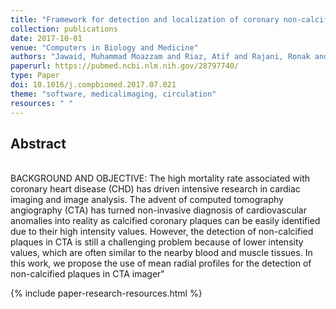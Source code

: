 ```yaml
---
title: "Framework for detection and localization of coronary non-calcified plaques in cardiac CTA using mean radial profiles"
collection: publications
date: 2017-10-01
venue: "Computers in Biology and Medicine"
authors: "Jawaid, Muhammad Moazzam and Riaz, Atif and Rajani, Ronak and Reyes-Aldasoro, Constantino Carlos and Slabaugh, Greg"
paperurl: https://pubmed.ncbi.nlm.nih.gov/28797740/
type: Paper
doi: 10.1016/j.compbiomed.2017.07.021
theme: "software, medicalimaging, circulation"
resources: " "
---
```

<h2> Abstract </h2>   <br>  BACKGROUND AND OBJECTIVE: The high mortality rate associated with coronary heart disease (CHD) has driven intensive research in cardiac imaging and image analysis. The advent of computed tomography angiography (CTA) has turned non-invasive diagnosis of cardiovascular anomalies into reality as calcified coronary plaques can be easily identified due to their high intensity values. However, the detection of non-calcified plaques in CTA is still a challenging problem because of lower intensity values, which are often similar to the nearby blood and muscle tissues. In this work, we propose the use of mean radial profiles for the detection of non-calcified plaques in CTA imager"

{% include paper-research-resources.html %}
